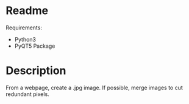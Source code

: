 # Readme

Requirements:
- Python3
- PyQT5 Package


# Description
From a webpage, create a .jpg image. If possible, merge images to cut redundant pixels.


